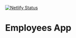 [![Netlify Status](https://api.netlify.com/api/v1/badges/59992765-945b-426e-b9e8-74fe03db3c3c/deploy-status)](https://app.netlify.com/sites/employess-app-cc/deploys)

# Employees App
